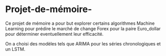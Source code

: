 # Projet-de-mémoire-

Ce projet de mémoire a pour but explorer certains algorithmes Machine Learning pour prédire le marché de change Forex pour la paire Euro_dollar pour déterminer eventuellement leur efficacité.

On a choisi des modèles tels que ARIMA pour les séries chronologiques et un LSTM.
